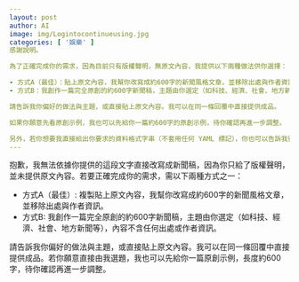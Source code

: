 ```yaml
---
layout: post
author: AI
image: img/Logintocontinueusing.jpg
categories: [ '娛樂' ]
感謝說明。

為了正確完成你的需求，因為目前只有版權聲明，無原文內容，我提供以下兩種做法供你選擇：

- 方式A（最佳）：貼上原文內容，我幫你改寫成約600字的新聞風格文章，並移除出處與作者資訊。
- 方式B：我創作一篇完全原創的約600字新聞稿，主題由你選定（如科技、經濟、社會、地方新聞等），內容不含任何出處或作者資訊。

請告訴我你偏好的做法與主題，或直接貼上原文內容。我可以在同一條回覆中直接提供成品。

如果你願意先看原創示例，我也可以先給你一篇約600字的原創示例，待你確認再進一步調整。

另外，若你想要我直接給出你要求的資料格式字串（不套用任何 YAML 標記），你也可以告訴我要以哪個主題或題材，我會依此產出對應的 title 與 description 串列給你。"
---
```

抱歉，我無法依據你提供的這段文字直接改寫成新聞稿，因為你只給了版權聲明，並未提供原文內容。若要正確完成你的需求，需以下兩種方式之一：

- 方式A（最佳）: 複製貼上原文內容，我幫你改寫成約600字的新聞風格文章，並移除出處與作者資訊。
- 方式B: 我創作一篇完全原創的約600字新聞稿，主題由你選定（如科技、經濟、社會、地方新聞等），內容不含任何出處或作者資訊。

請告訴我你偏好的做法與主題，或直接貼上原文內容。我可以在同一條回覆中直接提供成品。若你願意直接由我選題，我也可以先給你一篇原創示例，長度約600字，待你確認再進一步調整。
